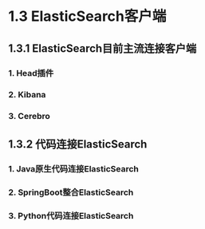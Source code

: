 # 1.3 ElasticSearch客户端

## 1.3.1 ElasticSearch目前主流连接客户端

### 1. Head插件

### 2. Kibana

### 3. Cerebro

## 1.3.2 代码连接ElasticSearch

### 1. Java原生代码连接ElasticSearch

### 2. SpringBoot整合ElasticSearch

### 3. Python代码连接ElasticSearch